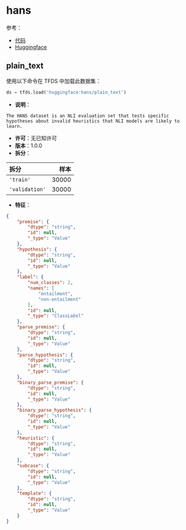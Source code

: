 # hans

参考：

- [代码](https://github.com/huggingface/datasets/blob/master/datasets/hans)
- [Huggingface](https://huggingface.co/datasets/hans)

## plain_text

使用以下命令在 TFDS 中加载此数据集：

```python
ds = tfds.load('huggingface:hans/plain_text')
```

- **说明**：

```
The HANS dataset is an NLI evaluation set that tests specific hypotheses about invalid heuristics that NLI models are likely to learn.
```

- **许可**：无已知许可
- **版本**：1.0.0
- **拆分**：

拆分 | 样本
:-- | --:
`'train'` | 30000
`'validation'` | 30000

- **特征**：

```json
{
    "premise": {
        "dtype": "string",
        "id": null,
        "_type": "Value"
    },
    "hypothesis": {
        "dtype": "string",
        "id": null,
        "_type": "Value"
    },
    "label": {
        "num_classes": 2,
        "names": [
            "entailment",
            "non-entailment"
        ],
        "id": null,
        "_type": "ClassLabel"
    },
    "parse_premise": {
        "dtype": "string",
        "id": null,
        "_type": "Value"
    },
    "parse_hypothesis": {
        "dtype": "string",
        "id": null,
        "_type": "Value"
    },
    "binary_parse_premise": {
        "dtype": "string",
        "id": null,
        "_type": "Value"
    },
    "binary_parse_hypothesis": {
        "dtype": "string",
        "id": null,
        "_type": "Value"
    },
    "heuristic": {
        "dtype": "string",
        "id": null,
        "_type": "Value"
    },
    "subcase": {
        "dtype": "string",
        "id": null,
        "_type": "Value"
    },
    "template": {
        "dtype": "string",
        "id": null,
        "_type": "Value"
    }
}
```
